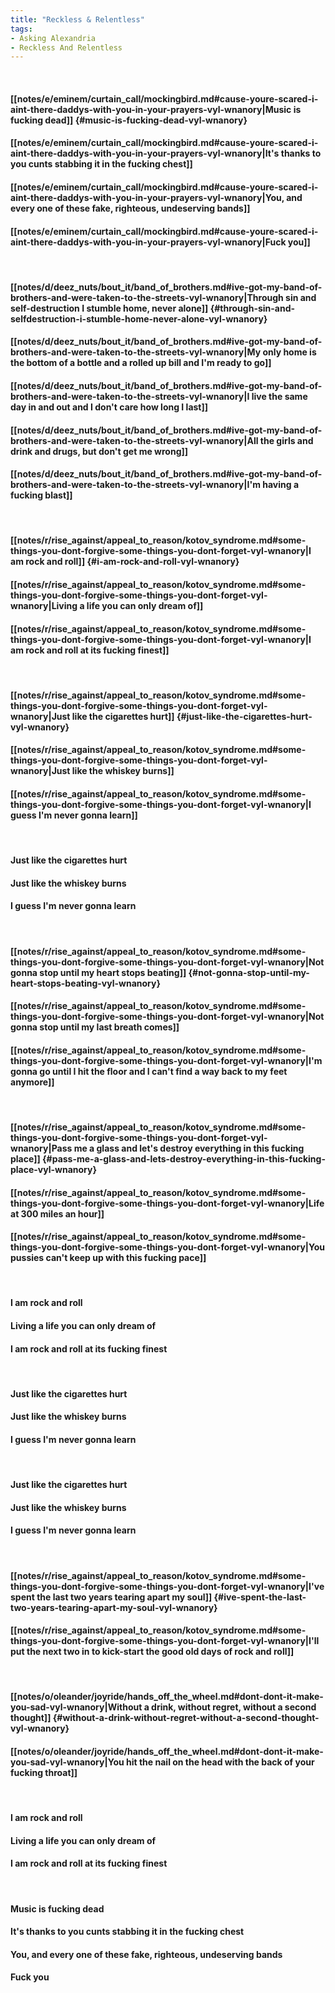 ```yaml
---
title: "Reckless & Relentless"
tags:
- Asking Alexandria
- Reckless And Relentless
---
```

&nbsp;
#### [[notes/e/eminem/curtain_call/mockingbird.md#cause-youre-scared-i-aint-there-daddys-with-you-in-your-prayers-vyl-wnanory|Music is fucking dead]] {#music-is-fucking-dead-vyl-wnanory}
#### [[notes/e/eminem/curtain_call/mockingbird.md#cause-youre-scared-i-aint-there-daddys-with-you-in-your-prayers-vyl-wnanory|It's thanks to you cunts stabbing it in the fucking chest]]
#### [[notes/e/eminem/curtain_call/mockingbird.md#cause-youre-scared-i-aint-there-daddys-with-you-in-your-prayers-vyl-wnanory|You, and every one of these fake, righteous, undeserving bands]]
#### [[notes/e/eminem/curtain_call/mockingbird.md#cause-youre-scared-i-aint-there-daddys-with-you-in-your-prayers-vyl-wnanory|Fuck you]]
&nbsp;
#### [[notes/d/deez_nuts/bout_it/band_of_brothers.md#ive-got-my-band-of-brothers-and-were-taken-to-the-streets-vyl-wnanory|Through sin and self-destruction I stumble home, never alone]] {#through-sin-and-selfdestruction-i-stumble-home-never-alone-vyl-wnanory}
#### [[notes/d/deez_nuts/bout_it/band_of_brothers.md#ive-got-my-band-of-brothers-and-were-taken-to-the-streets-vyl-wnanory|My only home is the bottom of a bottle and a rolled up bill and I'm ready to go]]
#### [[notes/d/deez_nuts/bout_it/band_of_brothers.md#ive-got-my-band-of-brothers-and-were-taken-to-the-streets-vyl-wnanory|I live the same day in and out and I don't care how long I last]]
#### [[notes/d/deez_nuts/bout_it/band_of_brothers.md#ive-got-my-band-of-brothers-and-were-taken-to-the-streets-vyl-wnanory|All the girls and drink and drugs, but don't get me wrong]]
#### [[notes/d/deez_nuts/bout_it/band_of_brothers.md#ive-got-my-band-of-brothers-and-were-taken-to-the-streets-vyl-wnanory|I'm having a fucking blast]]
&nbsp;
#### [[notes/r/rise_against/appeal_to_reason/kotov_syndrome.md#some-things-you-dont-forgive-some-things-you-dont-forget-vyl-wnanory|I am rock and roll]] {#i-am-rock-and-roll-vyl-wnanory}
#### [[notes/r/rise_against/appeal_to_reason/kotov_syndrome.md#some-things-you-dont-forgive-some-things-you-dont-forget-vyl-wnanory|Living a life you can only dream of]]
#### [[notes/r/rise_against/appeal_to_reason/kotov_syndrome.md#some-things-you-dont-forgive-some-things-you-dont-forget-vyl-wnanory|I am rock and roll at its fucking finest]]
&nbsp;
#### [[notes/r/rise_against/appeal_to_reason/kotov_syndrome.md#some-things-you-dont-forgive-some-things-you-dont-forget-vyl-wnanory|Just like the cigarettes hurt]] {#just-like-the-cigarettes-hurt-vyl-wnanory}
#### [[notes/r/rise_against/appeal_to_reason/kotov_syndrome.md#some-things-you-dont-forgive-some-things-you-dont-forget-vyl-wnanory|Just like the whiskey burns]]
#### [[notes/r/rise_against/appeal_to_reason/kotov_syndrome.md#some-things-you-dont-forgive-some-things-you-dont-forget-vyl-wnanory|I guess I'm never gonna learn]]
&nbsp;
#### Just like the cigarettes hurt
#### Just like the whiskey burns
#### I guess I'm never gonna learn
&nbsp;
#### [[notes/r/rise_against/appeal_to_reason/kotov_syndrome.md#some-things-you-dont-forgive-some-things-you-dont-forget-vyl-wnanory|Not gonna stop until my heart stops beating]] {#not-gonna-stop-until-my-heart-stops-beating-vyl-wnanory}
#### [[notes/r/rise_against/appeal_to_reason/kotov_syndrome.md#some-things-you-dont-forgive-some-things-you-dont-forget-vyl-wnanory|Not gonna stop until my last breath comes]]
#### [[notes/r/rise_against/appeal_to_reason/kotov_syndrome.md#some-things-you-dont-forgive-some-things-you-dont-forget-vyl-wnanory|I'm gonna go until I hit the floor and I can't find a way back to my feet anymore]]
&nbsp;
#### [[notes/r/rise_against/appeal_to_reason/kotov_syndrome.md#some-things-you-dont-forgive-some-things-you-dont-forget-vyl-wnanory|Pass me a glass and let's destroy everything in this fucking place]] {#pass-me-a-glass-and-lets-destroy-everything-in-this-fucking-place-vyl-wnanory}
#### [[notes/r/rise_against/appeal_to_reason/kotov_syndrome.md#some-things-you-dont-forgive-some-things-you-dont-forget-vyl-wnanory|Life at 300 miles an hour]]
#### [[notes/r/rise_against/appeal_to_reason/kotov_syndrome.md#some-things-you-dont-forgive-some-things-you-dont-forget-vyl-wnanory|You pussies can't keep up with this fucking pace]]
&nbsp;
#### I am rock and roll
#### Living a life you can only dream of
#### I am rock and roll at its fucking finest
&nbsp;
#### Just like the cigarettes hurt
#### Just like the whiskey burns
#### I guess I'm never gonna learn
&nbsp;
#### Just like the cigarettes hurt
#### Just like the whiskey burns
#### I guess I'm never gonna learn
&nbsp;
#### [[notes/r/rise_against/appeal_to_reason/kotov_syndrome.md#some-things-you-dont-forgive-some-things-you-dont-forget-vyl-wnanory|I've spent the last two years tearing apart my soul]] {#ive-spent-the-last-two-years-tearing-apart-my-soul-vyl-wnanory}
#### [[notes/r/rise_against/appeal_to_reason/kotov_syndrome.md#some-things-you-dont-forgive-some-things-you-dont-forget-vyl-wnanory|I'll put the next two in to kick-start the good old days of rock and roll]]
&nbsp;
#### [[notes/o/oleander/joyride/hands_off_the_wheel.md#dont-dont-it-make-you-sad-vyl-wnanory|Without a drink, without regret, without a second thought]] {#without-a-drink-without-regret-without-a-second-thought-vyl-wnanory}
#### [[notes/o/oleander/joyride/hands_off_the_wheel.md#dont-dont-it-make-you-sad-vyl-wnanory|You hit the nail on the head with the back of your fucking throat]]
&nbsp;
#### I am rock and roll
#### Living a life you can only dream of
#### I am rock and roll at its fucking finest
&nbsp;
#### Music is fucking dead
#### It's thanks to you cunts stabbing it in the fucking chest
#### You, and every one of these fake, righteous, undeserving bands
#### Fuck you
